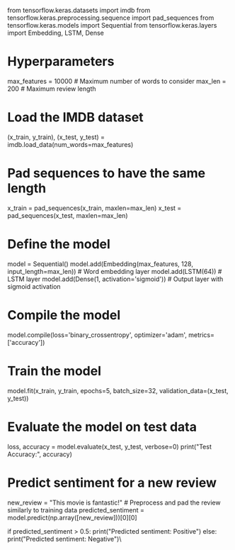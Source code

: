 from tensorflow.keras.datasets import imdb
from tensorflow.keras.preprocessing.sequence import pad_sequences
from tensorflow.keras.models import Sequential
from tensorflow.keras.layers import Embedding, LSTM, Dense

# Hyperparameters
max_features = 10000  # Maximum number of words to consider
max_len = 200  # Maximum review length

# Load the IMDB dataset
(x_train, y_train), (x_test, y_test) = imdb.load_data(num_words=max_features)

# Pad sequences to have the same length
x_train = pad_sequences(x_train, maxlen=max_len)
x_test = pad_sequences(x_test, maxlen=max_len)

# Define the model
model = Sequential()
model.add(Embedding(max_features, 128, input_length=max_len))  # Word embedding layer
model.add(LSTM(64))  # LSTM layer
model.add(Dense(1, activation='sigmoid'))  # Output layer with sigmoid activation

# Compile the model
model.compile(loss='binary_crossentropy', optimizer='adam', metrics=['accuracy'])

# Train the model
model.fit(x_train, y_train, epochs=5, batch_size=32, validation_data=(x_test, y_test))

# Evaluate the model on test data
loss, accuracy = model.evaluate(x_test, y_test, verbose=0)
print("Test Accuracy:", accuracy)

# Predict sentiment for a new review
new_review = "This movie is fantastic!"  # Preprocess and pad the review similarly to training data
predicted_sentiment = model.predict(np.array([new_review]))[0][0]

if predicted_sentiment > 0.5:
  print("Predicted sentiment: Positive")
else:
  print("Predicted sentiment: Negative")\
